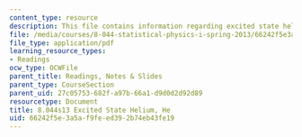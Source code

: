 ```yaml
---
content_type: resource
description: This file contains information regarding excited state helium.
file: /media/courses/8-044-statistical-physics-i-spring-2013/66242f5e3a5af9feed392b74eb43fe19_MIT8_044S13_ExctStatHe.pdf
file_type: application/pdf
learning_resource_types:
- Readings
ocw_type: OCWFile
parent_title: Readings, Notes & Slides
parent_type: CourseSection
parent_uid: 27c05753-682f-a97b-66a1-d9d0d2d92d89
resourcetype: Document
title: 8.044s13 Excited State Helium, He
uid: 66242f5e-3a5a-f9fe-ed39-2b74eb43fe19
---
```

